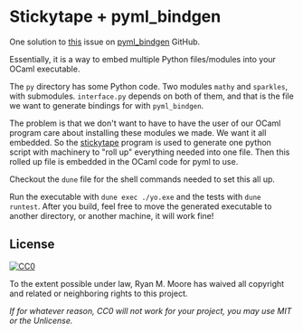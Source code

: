 # Stickytape + pyml_bindgen

One solution to [this](https://github.com/mooreryan/ocaml_python_bindgen/issues/10) issue on [pyml_bindgen](https://github.com/mooreryan/ocaml_python_bindgen) GitHub.

Essentially, it is a way to embed multiple Python files/modules into your OCaml executable.

The `py` directory has some Python code.  Two modules `mathy` and `sparkles`, with submodules.  `interface.py` depends on both of them, and that is the file we want to generate bindings for with `pyml_bindgen`.

The problem is that we don't want to have to have the user of our OCaml program care about installing these modules we made.  We want it all embedded.  So the [stickytape](https://github.com/mwilliamson/stickytape) program is used to generate one python script with machinery to "roll up" everything needed into one file.  Then this rolled up file is embedded in the OCaml code for pyml to use.

Checkout the `dune` file for the shell commands needed to set this all up.

Run the executable with `dune exec ./yo.exe` and the tests with `dune runtest`.  After you build, feel free to move the generated executable to another directory, or another machine, it will work fine!

## License

<a rel="license"
     href="http://creativecommons.org/publicdomain/zero/1.0/">
<img src="http://i.creativecommons.org/p/zero/1.0/88x31.png" style="border-style: none;" alt="CC0" />
</a>

To the extent possible under law, Ryan M. Moore has waived all copyright and related or neighboring rights to this project.

_If for whatever reason, CC0 will not work for your project, you may use MIT or the Unlicense._
